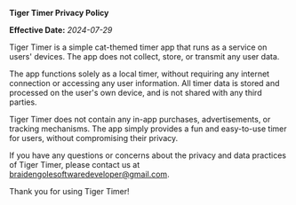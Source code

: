 **Tiger Timer Privacy Policy**

**Effective Date:** *2024-07-29*

Tiger Timer is a simple cat-themed timer app that runs as a service on users' devices. The app does not collect, store, or transmit any user data.

The app functions solely as a local timer, without requiring any internet connection or accessing any user information. All timer data is stored and processed on the user's own device, and is not shared with any third parties.

Tiger Timer does not contain any in-app purchases, advertisements, or tracking mechanisms. The app simply provides a fun and easy-to-use timer for users, without compromising their privacy.

If you have any questions or concerns about the privacy and data practices of Tiger Timer, please contact us at braidengolesoftwaredeveloper@gmail.com.

Thank you for using Tiger Timer!
